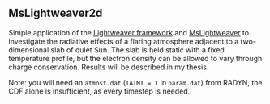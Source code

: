 ## MsLightweaver2d

Simple application of the [Lightweaver framework](https://github.com/Goobley/Lightweaver) and [MsLightweaver](https://github.com/Goobley/MsLightweaver) to investigate the radiative effects of a flaring atmosphere adjacent to a two-dimensional slab of quiet Sun. The slab is held static with a fixed temperature profile, but the electron density can be allowed to vary through charge conservation.
Results will be described in my thesis.

Note: you will need an `atmost.dat`  (`IATMT = 1` in `param.dat`) from RADYN, the CDF alone is insufficient, as every timestep is needed.